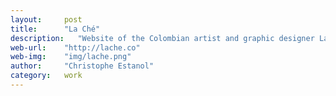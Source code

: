 ```yaml
---
layout:     post
title:      "La Ché"
description:   "Website of the Colombian artist and graphic designer La Ché"
web-url:    "http://lache.co"
web-img:    "img/lache.png"
author:     "Christophe Estanol"
category:   work
---
```

